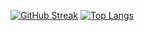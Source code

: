 [![GitHub Streak](http://github-readme-streak-stats.herokuapp.com?user=AironWarren&theme=dark&background=000000)](https://git.io/streak-stats)
[![Top Langs](https://github-readme-stats.vercel.app/api/top-langs/?username=AironWarren)](https://github.com/anuraghazra/github-readme-stats)
